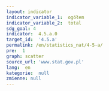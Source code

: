```yaml
---
layout: indicator
indicator_variable_1:  ogółem
indicator_variable_2:  total
sdg_goal: 4
indicator:  4.5.a.0
target_id:  '4.5.a'
permalink: /en/statistics_nat/4-5-a/
pre:  1
graph: scatter
source_url: 'www.stat.gov.pl'
lang:  en
kategorie:  null
zmienne: null
---
```


